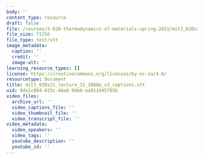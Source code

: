 ```yaml
---
body: ''
content_type: resource
draft: false
file: /courses/3-020-thermodynamics-of-materials-spring-2021/mit3_020s21_lecture_31_1080p_v3_captions.vtt
file_size: 71156
file_type: text/vtt
image_metadata:
  caption: ''
  credit: ''
  image-alt: ''
learning_resource_types: []
license: https://creativecommons.org/licenses/by-nc-sa/4.0/
resourcetype: Document
title: mit3_020s21_lecture_31_1080p_v3_captions.vtt
uid: 0da1c884-833c-46a6-94b0-ea011645765b
video_files:
  archive_url: ''
  video_captions_file: ''
  video_thumbnail_file: ''
  video_transcript_file: ''
video_metadata:
  video_speakers: ''
  video_tags: ''
  youtube_description: ''
  youtube_id: ''
---
```

